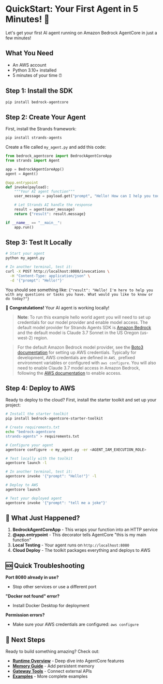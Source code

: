# QuickStart: Your First Agent in 5 Minutes! 🚀

Let's get your first AI agent running on Amazon Bedrock AgentCore in just a few minutes!

## What You Need

- An AWS account
- Python 3.10+ installed
- 5 minutes of your time ⏰

## Step 1: Install the SDK

```bash
pip install bedrock-agentcore
```

## Step 2: Create Your Agent

First, install the Strands framework:

```bash
pip install strands-agents
```

Create a file called `my_agent.py` and add this code:

```python
from bedrock_agentcore import BedrockAgentCoreApp
from strands import Agent

app = BedrockAgentCoreApp()
agent = Agent()

@app.entrypoint
def invoke(payload):
    """Your AI agent function"""
    user_message = payload.get("prompt", "Hello! How can I help you today?")

    # Let Strands AI handle the response
    result = agent(user_message)
    return {"result": result.message}

if __name__ == "__main__":
    app.run()
```

## Step 3: Test It Locally

```bash
# Start your agent
python my_agent.py

# In another terminal, test it:
curl -X POST http://localhost:8080/invocations \
  -H "Content-Type: application/json" \
  -d '{"prompt": "Hello!"}'
```

You should see something like: `{"result": "Hello! I'm here to help you with any questions or tasks you have. What would you like to know or do today?"}`

🎉 **Congratulations!** Your AI agent is working locally!

> **Note**: To run this example hello world agent you will need to set up credentials for our model provider and enable model access. The default model provider for Strands Agents SDK is [Amazon Bedrock](https://aws.amazon.com/bedrock/) and the default model is Claude 3.7 Sonnet in the US Oregon (us-west-2) region.

> For the default Amazon Bedrock model provider, see the [Boto3 documentation](https://boto3.amazonaws.com/v1/documentation/api/latest/guide/credentials.html) for setting up AWS credentials. Typically for development, AWS credentials are defined in `AWS_` prefixed environment variables or configured with `aws configure`. You will also need to enable Claude 3.7 model access in Amazon Bedrock, following the [AWS documentation](https://docs.aws.amazon.com/bedrock/latest/userguide/model-access-modify.html) to enable access.

## Step 4: Deploy to AWS

Ready to deploy to the cloud? First, install the starter toolkit and set up your project:

```bash
# Install the starter toolkit
pip install bedrock-agentcore-starter-toolkit

# Create requirements.txt
echo "bedrock-agentcore
strands-agents" > requirements.txt

# Configure your agent
agentcore configure -e my_agent.py -er <AGENT_IAM_EXECUTION_ROLE>

# Test locally with the toolkit
agentcore launch -l

# In another terminal, test it:
agentcore invoke '{"prompt": "Hello!"}' -l

# Deploy to AWS
agentcore launch

# Test your deployed agent
agentcore invoke '{"prompt": "tell me a joke"}'
```

## 🎯 What Just Happened?

1. **BedrockAgentCoreApp** - This wraps your function into an HTTP service
2. **@app.entrypoint** - This decorator tells AgentCore "this is my main function"
3. **Local Testing** - Your agent runs on `http://localhost:8080`
4. **Cloud Deploy** - The toolkit packages everything and deploys to AWS

## 🆘 Quick Troubleshooting

**Port 8080 already in use?**
- Stop other services or use a different port

**"Docker not found" error?**
- Install Docker Desktop for deployment

**Permission errors?**
- Make sure your AWS credentials are configured: `aws configure`

## 🚀 Next Steps

Ready to build something amazing? Check out:

- **[Runtime Overview](overview.md)** - Deep dive into AgentCore features
- **[Memory Guide](../memory/quickstart.md)** - Add persistent memory
- **[Gateway Tools](../gateway/quickstart.md)** - Connect external APIs
- **[Examples](../../examples/README.md)** - More complete examples
